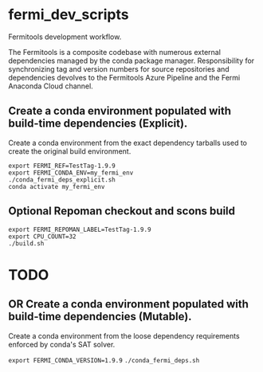 # fermi_dev_scripts

Fermitools development workflow.

The Fermitools is a composite codebase with numerous external dependencies managed by the conda package manager.
Responsibility for synchronizing tag and version numbers for source repositories and dependencies devolves to the 
Fermitools Azure Pipeline and the Fermi Anaconda Cloud channel.

## Create a conda environment populated with build-time dependencies (Explicit).

Create a conda environment from the exact dependency tarballs used to create the original build environment.

```
export FERMI_REF=TestTag-1.9.9
export FERMI_CONDA_ENV=my_fermi_env
./conda_fermi_deps_explicit.sh
conda activate my_fermi_env
```

## Optional Repoman checkout and scons build

```
export FERMI_REPOMAN_LABEL=TestTag-1.9.9
export CPU_COUNT=32
./build.sh
```


# TODO

## OR Create a conda environment populated with build-time dependencies (Mutable).

Create a conda environment from the loose dependency requirements enforced by conda's SAT solver.


`export FERMI_CONDA_VERSION=1.9.9`
`./conda_fermi_deps.sh`
